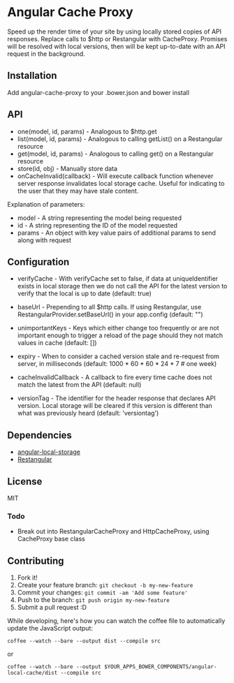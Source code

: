 # Angular Cache Proxy

Speed up the render time of your site by using locally stored copies of API responses. Replace calls to $http or Restangular with CacheProxy. Promises will be resolved with local versions, then will be kept up-to-date with an API request in the background.

## Installation

Add angular-cache-proxy to your .bower.json and bower install

## API

* one(model, id, params) - Analogous to $http.get
* list(model, id, params) - Analogous to calling getList() on a Restangular resource
* get(model, id, params) - Analogous to calling get() on a Restangular resource
* store(id, obj) - Manually store data
* onCacheInvalid(callback) - Will execute callback function whenever server response invalidates local storage cache. Useful for indicating to the user that they may have stale content.

Explanation of parameters:

* model - A string representing the model being requested
* id - A string representing the ID of the model requested
* params - An object with key value pairs of additional params to send along with request

## Configuration

* verifyCache - With verifyCache set to false, if data at uniqueIdentifier exists in local storage then we do not call the API for the latest version to verify that the local is up to date (default: true)

* baseUrl - Prepending to all $http calls. If using Restangular, use RestangularProvider.setBaseUrl(<baseUrl>) in your app.config (default: "")

* unimportantKeys - Keys which either change too frequently or are not important enough to trigger a reload of the page should they not match values in cache (default: [])

* expiry - When to consider a cached version stale and re-request from server, in milliseconds (default: 1000 * 60 * 60 * 24 * 7 # one week)

* cacheInvalidCallback - A callback to fire every time cache does not match the latest from the API (default: null)

* versionTag - The identifier for the header response that declares API version. Local storage will be cleared if this version is different than what was previously heard (default: 'versiontag')

## Dependencies

* [angular-local-storage](https://github.com/grevory/angular-local-storage)
* [Restangular](https://github.com/mgonto/restangular)

## License

MIT

### Todo

* Break out into RestangularCacheProxy and HttpCacheProxy, using CacheProxy base class

## Contributing

1. Fork it!
2. Create your feature branch: `git checkout -b my-new-feature`
3. Commit your changes: `git commit -am 'Add some feature'`
4. Push to the branch: `git push origin my-new-feature`
5. Submit a pull request :D

While developing, here's how you can watch the coffee file to automatically update the JavaScript output:
```
coffee --watch --bare --output dist --compile src
```
or
```
coffee --watch --bare --output $YOUR_APPS_BOWER_COMPONENTS/angular-local-cache/dist --compile src
```
